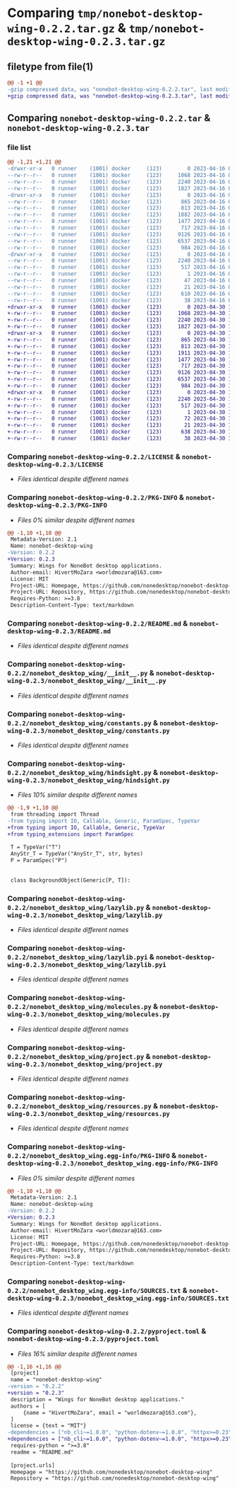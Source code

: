 # Comparing `tmp/nonebot-desktop-wing-0.2.2.tar.gz` & `tmp/nonebot-desktop-wing-0.2.3.tar.gz`

## filetype from file(1)

```diff
@@ -1 +1 @@
-gzip compressed data, was "nonebot-desktop-wing-0.2.2.tar", last modified: Sun Apr 16 08:44:23 2023, max compression
+gzip compressed data, was "nonebot-desktop-wing-0.2.3.tar", last modified: Sun Apr 30 12:20:14 2023, max compression
```

## Comparing `nonebot-desktop-wing-0.2.2.tar` & `nonebot-desktop-wing-0.2.3.tar`

### file list

```diff
@@ -1,21 +1,21 @@
-drwxr-xr-x   0 runner    (1001) docker     (123)        0 2023-04-16 08:44:23.440392 nonebot-desktop-wing-0.2.2/
--rw-r--r--   0 runner    (1001) docker     (123)     1068 2023-04-16 08:44:07.000000 nonebot-desktop-wing-0.2.2/LICENSE
--rw-r--r--   0 runner    (1001) docker     (123)     2240 2023-04-16 08:44:23.440392 nonebot-desktop-wing-0.2.2/PKG-INFO
--rw-r--r--   0 runner    (1001) docker     (123)     1827 2023-04-16 08:44:07.000000 nonebot-desktop-wing-0.2.2/README.md
-drwxr-xr-x   0 runner    (1001) docker     (123)        0 2023-04-16 08:44:23.440392 nonebot-desktop-wing-0.2.2/nonebot_desktop_wing/
--rw-r--r--   0 runner    (1001) docker     (123)      865 2023-04-16 08:44:07.000000 nonebot-desktop-wing-0.2.2/nonebot_desktop_wing/__init__.py
--rw-r--r--   0 runner    (1001) docker     (123)      813 2023-04-16 08:44:07.000000 nonebot-desktop-wing-0.2.2/nonebot_desktop_wing/constants.py
--rw-r--r--   0 runner    (1001) docker     (123)     1882 2023-04-16 08:44:07.000000 nonebot-desktop-wing-0.2.2/nonebot_desktop_wing/hindsight.py
--rw-r--r--   0 runner    (1001) docker     (123)     1477 2023-04-16 08:44:07.000000 nonebot-desktop-wing-0.2.2/nonebot_desktop_wing/lazylib.py
--rw-r--r--   0 runner    (1001) docker     (123)      717 2023-04-16 08:44:07.000000 nonebot-desktop-wing-0.2.2/nonebot_desktop_wing/lazylib.pyi
--rw-r--r--   0 runner    (1001) docker     (123)     9126 2023-04-16 08:44:07.000000 nonebot-desktop-wing-0.2.2/nonebot_desktop_wing/molecules.py
--rw-r--r--   0 runner    (1001) docker     (123)     6537 2023-04-16 08:44:07.000000 nonebot-desktop-wing-0.2.2/nonebot_desktop_wing/project.py
--rw-r--r--   0 runner    (1001) docker     (123)      984 2023-04-16 08:44:07.000000 nonebot-desktop-wing-0.2.2/nonebot_desktop_wing/resources.py
-drwxr-xr-x   0 runner    (1001) docker     (123)        0 2023-04-16 08:44:23.440392 nonebot-desktop-wing-0.2.2/nonebot_desktop_wing.egg-info/
--rw-r--r--   0 runner    (1001) docker     (123)     2240 2023-04-16 08:44:23.000000 nonebot-desktop-wing-0.2.2/nonebot_desktop_wing.egg-info/PKG-INFO
--rw-r--r--   0 runner    (1001) docker     (123)      517 2023-04-16 08:44:23.000000 nonebot-desktop-wing-0.2.2/nonebot_desktop_wing.egg-info/SOURCES.txt
--rw-r--r--   0 runner    (1001) docker     (123)        1 2023-04-16 08:44:23.000000 nonebot-desktop-wing-0.2.2/nonebot_desktop_wing.egg-info/dependency_links.txt
--rw-r--r--   0 runner    (1001) docker     (123)       47 2023-04-16 08:44:23.000000 nonebot-desktop-wing-0.2.2/nonebot_desktop_wing.egg-info/requires.txt
--rw-r--r--   0 runner    (1001) docker     (123)       21 2023-04-16 08:44:23.000000 nonebot-desktop-wing-0.2.2/nonebot_desktop_wing.egg-info/top_level.txt
--rw-r--r--   0 runner    (1001) docker     (123)      610 2023-04-16 08:44:07.000000 nonebot-desktop-wing-0.2.2/pyproject.toml
--rw-r--r--   0 runner    (1001) docker     (123)       38 2023-04-16 08:44:23.440392 nonebot-desktop-wing-0.2.2/setup.cfg
+drwxr-xr-x   0 runner    (1001) docker     (123)        0 2023-04-30 12:20:14.461317 nonebot-desktop-wing-0.2.3/
+-rw-r--r--   0 runner    (1001) docker     (123)     1068 2023-04-30 12:20:03.000000 nonebot-desktop-wing-0.2.3/LICENSE
+-rw-r--r--   0 runner    (1001) docker     (123)     2240 2023-04-30 12:20:14.461317 nonebot-desktop-wing-0.2.3/PKG-INFO
+-rw-r--r--   0 runner    (1001) docker     (123)     1827 2023-04-30 12:20:03.000000 nonebot-desktop-wing-0.2.3/README.md
+drwxr-xr-x   0 runner    (1001) docker     (123)        0 2023-04-30 12:20:14.461317 nonebot-desktop-wing-0.2.3/nonebot_desktop_wing/
+-rw-r--r--   0 runner    (1001) docker     (123)      865 2023-04-30 12:20:03.000000 nonebot-desktop-wing-0.2.3/nonebot_desktop_wing/__init__.py
+-rw-r--r--   0 runner    (1001) docker     (123)      813 2023-04-30 12:20:03.000000 nonebot-desktop-wing-0.2.3/nonebot_desktop_wing/constants.py
+-rw-r--r--   0 runner    (1001) docker     (123)     1911 2023-04-30 12:20:03.000000 nonebot-desktop-wing-0.2.3/nonebot_desktop_wing/hindsight.py
+-rw-r--r--   0 runner    (1001) docker     (123)     1477 2023-04-30 12:20:03.000000 nonebot-desktop-wing-0.2.3/nonebot_desktop_wing/lazylib.py
+-rw-r--r--   0 runner    (1001) docker     (123)      717 2023-04-30 12:20:03.000000 nonebot-desktop-wing-0.2.3/nonebot_desktop_wing/lazylib.pyi
+-rw-r--r--   0 runner    (1001) docker     (123)     9126 2023-04-30 12:20:03.000000 nonebot-desktop-wing-0.2.3/nonebot_desktop_wing/molecules.py
+-rw-r--r--   0 runner    (1001) docker     (123)     6537 2023-04-30 12:20:03.000000 nonebot-desktop-wing-0.2.3/nonebot_desktop_wing/project.py
+-rw-r--r--   0 runner    (1001) docker     (123)      984 2023-04-30 12:20:03.000000 nonebot-desktop-wing-0.2.3/nonebot_desktop_wing/resources.py
+drwxr-xr-x   0 runner    (1001) docker     (123)        0 2023-04-30 12:20:14.461317 nonebot-desktop-wing-0.2.3/nonebot_desktop_wing.egg-info/
+-rw-r--r--   0 runner    (1001) docker     (123)     2240 2023-04-30 12:20:14.000000 nonebot-desktop-wing-0.2.3/nonebot_desktop_wing.egg-info/PKG-INFO
+-rw-r--r--   0 runner    (1001) docker     (123)      517 2023-04-30 12:20:14.000000 nonebot-desktop-wing-0.2.3/nonebot_desktop_wing.egg-info/SOURCES.txt
+-rw-r--r--   0 runner    (1001) docker     (123)        1 2023-04-30 12:20:14.000000 nonebot-desktop-wing-0.2.3/nonebot_desktop_wing.egg-info/dependency_links.txt
+-rw-r--r--   0 runner    (1001) docker     (123)       72 2023-04-30 12:20:14.000000 nonebot-desktop-wing-0.2.3/nonebot_desktop_wing.egg-info/requires.txt
+-rw-r--r--   0 runner    (1001) docker     (123)       21 2023-04-30 12:20:14.000000 nonebot-desktop-wing-0.2.3/nonebot_desktop_wing.egg-info/top_level.txt
+-rw-r--r--   0 runner    (1001) docker     (123)      638 2023-04-30 12:20:03.000000 nonebot-desktop-wing-0.2.3/pyproject.toml
+-rw-r--r--   0 runner    (1001) docker     (123)       38 2023-04-30 12:20:14.461317 nonebot-desktop-wing-0.2.3/setup.cfg
```

### Comparing `nonebot-desktop-wing-0.2.2/LICENSE` & `nonebot-desktop-wing-0.2.3/LICENSE`

 * *Files identical despite different names*

### Comparing `nonebot-desktop-wing-0.2.2/PKG-INFO` & `nonebot-desktop-wing-0.2.3/PKG-INFO`

 * *Files 0% similar despite different names*

```diff
@@ -1,10 +1,10 @@
 Metadata-Version: 2.1
 Name: nonebot-desktop-wing
-Version: 0.2.2
+Version: 0.2.3
 Summary: Wings for NoneBot desktop applications.
 Author-email: HivertMoZara <worldmozara@163.com>
 License: MIT
 Project-URL: Homepage, https://github.com/nonedesktop/nonebot-desktop-wing
 Project-URL: Repository, https://github.com/nonedesktop/nonebot-desktop-wing
 Requires-Python: >=3.8
 Description-Content-Type: text/markdown
```

### Comparing `nonebot-desktop-wing-0.2.2/README.md` & `nonebot-desktop-wing-0.2.3/README.md`

 * *Files identical despite different names*

### Comparing `nonebot-desktop-wing-0.2.2/nonebot_desktop_wing/__init__.py` & `nonebot-desktop-wing-0.2.3/nonebot_desktop_wing/__init__.py`

 * *Files identical despite different names*

### Comparing `nonebot-desktop-wing-0.2.2/nonebot_desktop_wing/constants.py` & `nonebot-desktop-wing-0.2.3/nonebot_desktop_wing/constants.py`

 * *Files identical despite different names*

### Comparing `nonebot-desktop-wing-0.2.2/nonebot_desktop_wing/hindsight.py` & `nonebot-desktop-wing-0.2.3/nonebot_desktop_wing/hindsight.py`

 * *Files 10% similar despite different names*

```diff
@@ -1,9 +1,10 @@
 from threading import Thread
-from typing import IO, Callable, Generic, ParamSpec, TypeVar
+from typing import IO, Callable, Generic, TypeVar
+from typing_extensions import ParamSpec
 
 T = TypeVar("T")
 AnyStr_T = TypeVar("AnyStr_T", str, bytes)
 P = ParamSpec("P")
 
 
 class BackgroundObject(Generic[P, T]):
```

### Comparing `nonebot-desktop-wing-0.2.2/nonebot_desktop_wing/lazylib.py` & `nonebot-desktop-wing-0.2.3/nonebot_desktop_wing/lazylib.py`

 * *Files identical despite different names*

### Comparing `nonebot-desktop-wing-0.2.2/nonebot_desktop_wing/lazylib.pyi` & `nonebot-desktop-wing-0.2.3/nonebot_desktop_wing/lazylib.pyi`

 * *Files identical despite different names*

### Comparing `nonebot-desktop-wing-0.2.2/nonebot_desktop_wing/molecules.py` & `nonebot-desktop-wing-0.2.3/nonebot_desktop_wing/molecules.py`

 * *Files identical despite different names*

### Comparing `nonebot-desktop-wing-0.2.2/nonebot_desktop_wing/project.py` & `nonebot-desktop-wing-0.2.3/nonebot_desktop_wing/project.py`

 * *Files identical despite different names*

### Comparing `nonebot-desktop-wing-0.2.2/nonebot_desktop_wing/resources.py` & `nonebot-desktop-wing-0.2.3/nonebot_desktop_wing/resources.py`

 * *Files identical despite different names*

### Comparing `nonebot-desktop-wing-0.2.2/nonebot_desktop_wing.egg-info/PKG-INFO` & `nonebot-desktop-wing-0.2.3/nonebot_desktop_wing.egg-info/PKG-INFO`

 * *Files 0% similar despite different names*

```diff
@@ -1,10 +1,10 @@
 Metadata-Version: 2.1
 Name: nonebot-desktop-wing
-Version: 0.2.2
+Version: 0.2.3
 Summary: Wings for NoneBot desktop applications.
 Author-email: HivertMoZara <worldmozara@163.com>
 License: MIT
 Project-URL: Homepage, https://github.com/nonedesktop/nonebot-desktop-wing
 Project-URL: Repository, https://github.com/nonedesktop/nonebot-desktop-wing
 Requires-Python: >=3.8
 Description-Content-Type: text/markdown
```

### Comparing `nonebot-desktop-wing-0.2.2/nonebot_desktop_wing.egg-info/SOURCES.txt` & `nonebot-desktop-wing-0.2.3/nonebot_desktop_wing.egg-info/SOURCES.txt`

 * *Files identical despite different names*

### Comparing `nonebot-desktop-wing-0.2.2/pyproject.toml` & `nonebot-desktop-wing-0.2.3/pyproject.toml`

 * *Files 16% similar despite different names*

```diff
@@ -1,16 +1,16 @@
 [project]
 name = "nonebot-desktop-wing"
-version = "0.2.2"
+version = "0.2.3"
 description = "Wings for NoneBot desktop applications."
 authors = [
     {name = "HivertMoZara", email = "worldmozara@163.com"},
 ]
 license = {text = "MIT"}
-dependencies = ["nb_cli~=1.0.0", "python-dotenv~=1.0.0", "httpx>=0.23"]
+dependencies = ["nb_cli~=1.0.0", "python-dotenv~=1.0.0", "httpx>=0.23", "typing-extensions>=4.5.0"]
 requires-python = ">=3.8"
 readme = "README.md"
 
 [project.urls]
 Homepage = "https://github.com/nonedesktop/nonebot-desktop-wing"
 Repository = "https://github.com/nonedesktop/nonebot-desktop-wing"
```

